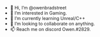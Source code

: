 - 👋 Hi, I’m @owenbradstreet
- 👀 I’m interested in Gaming.
- 🌱 I’m currently learning Unreal/C++
- 💞️ I’m looking to collaborate on anything.
- 📫 Reach me on discord Owen.#2829.

<!---
owenbradstreet/owenbradstreet is a ✨ special ✨ repository because its `README.md` (this file) appears on your GitHub profile.
You can click the Preview link to take a look at your changes.
--->
